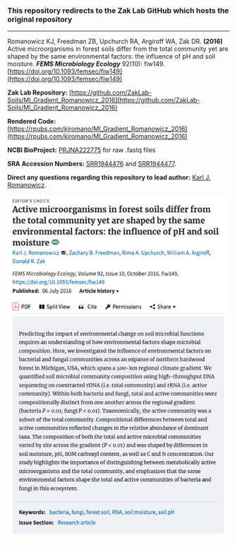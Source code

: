 ### This repository redirects to the Zak Lab GitHub which hosts the original repository
____________________________________________________________

Romanowicz KJ, Freedman ZB, Upchurch RA, Argiroff WA, Zak DR. **(2016)** Active microorganisms in forest soils differ from the total community yet are shaped by the same environmental factors: the influence of pH and soil moisture. ***FEMS Microbiology Ecology*** 92(10): fiw149. [https://doi.org/10.1093/femsec/fiw149](https://doi.org/10.1093/femsec/fiw149)

**Zak Lab Repository:** [https://github.com/ZakLab-Soils/MI_Gradient_Romanowicz_2016](https://github.com/ZakLab-Soils/MI_Gradient_Romanowicz_2016)

**Rendered Code:** [https://rpubs.com/kjromano/MI_Gradient_Romanowicz_2016](https://rpubs.com/kjromano/MI_Gradient_Romanowicz_2016)

**NCBI BioProject:** [PRJNA222775](http://www.ncbi.nlm.nih.gov/bioproject/PRJNA222775) for raw .fastq files

**SRA Accession Numbers:** [SRR1944476](http://trace.ncbi.nlm.nih.gov/Traces/sra/?run=SRR1944476) and [SRR1944477](http://trace.ncbi.nlm.nih.gov/Traces/sra/?run=SRR1944477).

**Direct any questions regarding this repository to lead author:** [Karl J. Romanowicz](mailto:kjromano@umich.edu).

![ ](Images/FEMS.png)
